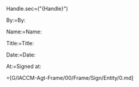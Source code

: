 Handle.sec=("{Handle}")

By:=By:

Name:=Name:

Title:=Title:

Date:=Date:

At:=Signed at:

=[G/IACCM-Agt-Frame/00/Frame/Sign/Entity/0.md]
